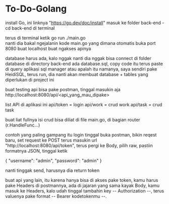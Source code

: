# To-Do-Golang

install Go, ini linknya "https://go.dev/doc/install"
masuk ke folder back-end 
    -cd back-end
di terminal

terus di terminal ketik go run ./main.go\
nanti dia bakal ngejalanin kode main.go yang dimana otomatis buka port 8080 buat localhost buat ngakses apinya

database harus ada, kalo nggak nanti dia nggak bisa connect
di folder database di directory back-end ada database.sql, copy code itu terus paste di query aplikasi sql manager atau apalah itu namanya, saya sendiri pake HeidiSQL, terus run, dia nanti akan membuat database + tables yang diperlukan di project ini

buat testing api bisa pake postman, tinggal masukin aja http://localhost:8080/api/<api_yang_mau_dipake>

list API di aplikasi ini
api/token = login
api/work = crud work
api/task = crud task

buat liat fullnya isi crud bisa diliat di file main.go, di bagian router (r.HandleFunc...)

contoh yang paling gampang itu login
tinggal buka postman, bikin reqest baru, set request ke POST terus masukin url
"http://localhost:8080/api/token", terus pergi ke Body, pilih raw, pastiin formatnya JSON, tinggal ketik

{
    "username": "admin",
    "password": "admin"
}

nanti tinggak send, harusnya dia return token

buat api yang lain, itu karena hanya bisa di akses pake token, kamu harus pake Headers di postmannya, ada di jajaran yang sama kayak Body, kamu masuk ke Headers, kalo udah tinggal tambahin key -- Authorization --, terus valuenya pake format -- Bearer kodetokenmu --. 



